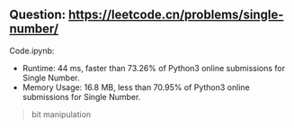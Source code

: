 ## Question: https://leetcode.cn/problems/single-number/

Code.ipynb:
* Runtime: 44 ms, faster than 73.26% of Python3 online submissions for Single Number.
* Memory Usage: 16.8 MB, less than 70.95% of Python3 online submissions for Single Number.
> bit manipulation
